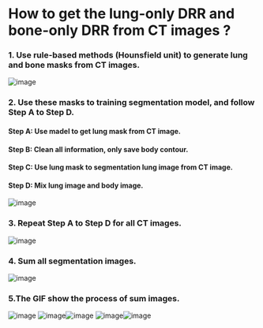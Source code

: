 # How to get the lung-only DRR and bone-only DRR from CT images ? 

### 1. Use rule-based methods (Hounsfield unit) to generate lung and bone masks from CT images.

![image](https://github.com/lzy0934/CT-Image-Research/blob/master/images/step_1.png)


### 2. Use these masks to training segmentation model, and follow Step A to Step D.
####  Step A: Use madel to get lung mask from CT image.
####  Step B: Clean all information, only save body contour. 
####  Step C: Use lung mask to segmentation lung image from CT image.
####  Step D: Mix lung image and body image.

![image](https://github.com/lzy0934/CT-Image-Research/blob/master/images/step_2.png)


### 3. Repeat Step A to Step D for all CT images.

![image](https://github.com/lzy0934/CT-Image-Research/blob/master/images/step_3.png)


### 4. Sum all segmentation images.
![image](https://github.com/lzy0934/CT-Image-Research/blob/master/images/step_4.png)


### 5.The GIF show the process of sum images.
![image](https://github.com/lzy0934/CT-Image-Research/blob/master/images/img.gif)
![image](https://github.com/lzy0934/CT-Image-Research/blob/master/images/lung_bg.gif)![image](https://github.com/lzy0934/CT-Image-Research/blob/master/images/lung_img.gif)
![image](https://github.com/lzy0934/CT-Image-Research/blob/master/images/bone_bg.gif)![image](https://github.com/lzy0934/CT-Image-Research/blob/master/images/bone_img.gif)
